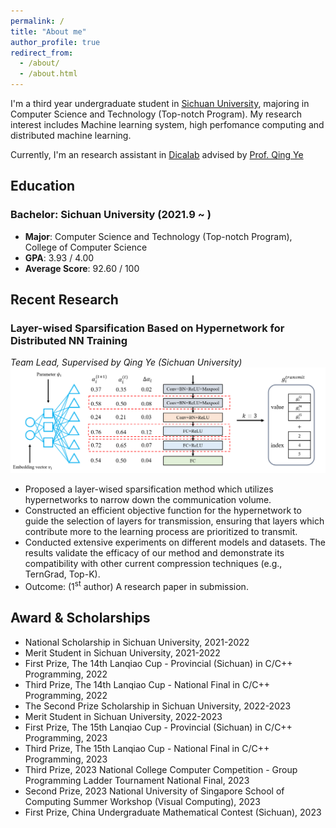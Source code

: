 ```yaml
---
permalink: /
title: "About me"
author_profile: true
redirect_from: 
  - /about/
  - /about.html
---
```


I'm a third year undergraduate student in [Sichuan University](https://www.scu.edu.cn/), majoring in Computer Science and Technology (Top-notch Program). My research interest includes Machine learning system, high perfomance computing and distributed machine learning. 

Currently, I'm an research assistant in [Dicalab](http://www.dicalab.cn/)  advised by [Prof. Qing Ye](https://scholar.google.com/citations?user=jLoTsBYAAAAJ&hl=zh-CN&oi=ao)


## Education

### Bachelor: Sichuan University (2021.9 ~ )
* **Major**: Computer Science and Technology (Top-notch Program), College of Computer Science
* **GPA**: 3.93 / 4.00
* **Average Score**: 92.60 / 100

## Recent Research

### Layer-wised Sparsification Based on Hypernetwork for Distributed NN Training
*Team Lead, Supervised by Qing Ye (Sichuan University)*
![pic1](../images/Layer-wised_Sparsification_Based_on_Hypernetwork_for_Distributed_NN_Training.png)
* Proposed a layer-wised sparsification method which utilizes hypernetworks to narrow down the communication volume. 
* Constructed an efficient objective function for the hypernetwork to guide the selection of layers for transmission, ensuring that layers which contribute more to the learning process are prioritized to transmit.
* Conducted extensive experiments on different models and datasets. The results validate the efficacy of our method and demonstrate its compatibility with other current compression techniques (e.g., TernGrad, Top-K).
* Outcome: (1<sup>st</sup> author) A research paper in submission.

## Award & Scholarships
* National Scholarship in Sichuan University, 2021-2022
* Merit Student in Sichuan University, 2021-2022
* First Prize, The 14th Lanqiao Cup - Provincial (Sichuan) in C/C++ Programming, 2022
* Third Prize, The 14th Lanqiao Cup - National Final in C/C++ Programming, 2022
* The Second Prize Scholarship in Sichuan University, 2022-2023
* Merit Student in Sichuan University, 2022-2023
* First Prize, The 15th Lanqiao Cup - Provincial (Sichuan) in C/C++ Programming, 2023
* Third Prize, The 15th Lanqiao Cup - National Final in C/C++ Programming, 2023
* Third Prize, 2023 National College Computer Competition - Group Programming Ladder Tournament National Final, 2023
* Second Prize, 2023 National University of Singapore School of Computing Summer Workshop (Visual Computing), 2023 
* First Prize, China Undergraduate Mathematical Contest (Sichuan), 2023
